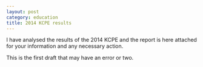 ```yaml
---
layout: post
category: education
title: 2014 KCPE results
---
```


I have analysed the results of the 2014 KCPE and the report is here attached for your information and any necessary action.

This is the first draft that may have an error or two.
